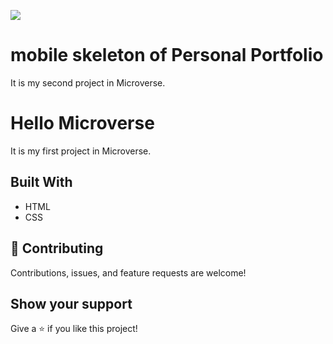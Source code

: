![](https://img.shields.io/badge/Microverse-blueviolet)


# mobile skeleton of Personal Portfolio

It is my second project in Microverse.
# Hello Microverse

It is my first project in Microverse.


## Built With

- HTML
- CSS

## 🤝 Contributing

Contributions, issues, and feature requests are welcome!

## Show your support

Give a ⭐️ if you like this project!

